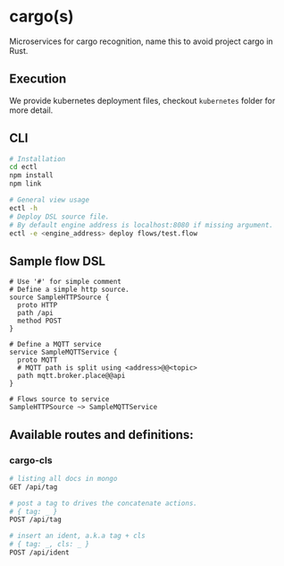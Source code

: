 # cargo(s)

Microservices for cargo recognition, name this to avoid project cargo in Rust.

## Execution
We provide kubernetes deployment files, checkout `kubernetes` folder for more detail.

## CLI
```bash
# Installation
cd ectl
npm install
npm link

# General view usage
ectl -h
# Deploy DSL source file.
# By default engine address is localhost:8080 if missing argument.
ectl -e <engine_address> deploy flows/test.flow
```

## Sample flow DSL
```
# Use '#' for simple comment
# Define a simple http source.
source SampleHTTPSource {
  proto HTTP
  path /api
  method POST  
}

# Define a MQTT service
service SampleMQTTService {
  proto MQTT
  # MQTT path is split using <address>@@<topic> 
  path mqtt.broker.place@@api
}

# Flows source to service
SampleHTTPSource ~> SampleMQTTService
```

## Available routes and definitions:

### cargo-cls

```bash
# listing all docs in mongo
GET /api/tag

# post a tag to drives the concatenate actions.
# { tag: _ }
POST /api/tag

# insert an ident, a.k.a tag + cls
# { tag: _, cls: _ }
POST /api/ident
```


